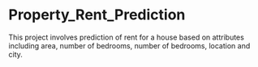 # Property_Rent_Prediction

This project involves prediction of rent for a house based on attributes including area, number of bedrooms, number of bedrooms, location and city.
